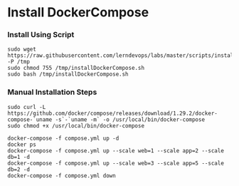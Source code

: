 # Install DockerCompose

### Install Using Script 
``` 
sudo wget https://raw.githubusercontent.com/lerndevops/labs/master/scripts/installDockerCompose.sh -P /tmp
sudo chmod 755 /tmp/installDockerCompose.sh
sudo bash /tmp/installDockerCompose.sh
```
### Manual Installation Steps 
```
sudo curl -L https://github.com/docker/compose/releases/download/1.29.2/docker-compose-`uname -s`-`uname -m` -o /usr/local/bin/docker-compose
sudo chmod +x /usr/local/bin/docker-compose
```


```
docker-compose -f compose.yml up -d
docker ps
docker-compose -f compose.yml up --scale web=1 --scale app=2 --scale db=1 -d
docker-compose -f compose.yml up --scale web=3 --scale app=5 --scale db=2 -d
docker-compose -f compose.yml down
```
